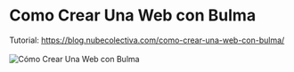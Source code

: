 # Como Crear Una Web con Bulma
Tutorial: https://blog.nubecolectiva.com/como-crear-una-web-con-bulma/
<br><br>
![Cómo Crear Una Web con Bulma](https://github.com/collectivecloudperu/web-con-bulma/blob/main/pagina-web-creada-con-el-framework-bulma.png)
